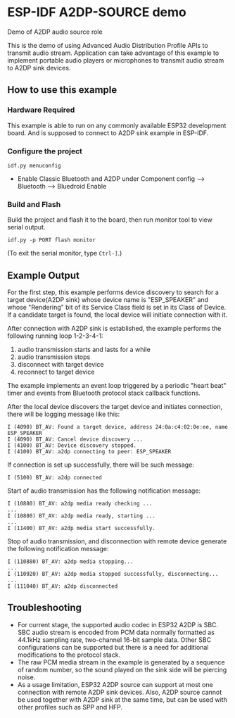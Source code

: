 ESP-IDF A2DP-SOURCE demo
========================

Demo of A2DP audio source role

This is the demo of using Advanced Audio Distribution Profile APIs to transmit audio stream. Application can take advantage of this example to implement portable audio players or microphones to transmit audio stream to A2DP sink devices.

## How to use this example

### Hardware Required

This example is able to run on any commonly available ESP32 development board. And is supposed to connect to A2DP sink example in ESP-IDF.

### Configure the project

```
idf.py menuconfig
```

* Enable Classic Bluetooth and A2DP under Component config --> Bluetooth --> Bluedroid Enable

### Build and Flash

Build the project and flash it to the board, then run monitor tool to view serial output.

```
idf.py -p PORT flash monitor
```

(To exit the serial monitor, type ``Ctrl-]``.)

## Example Output

For the first step, this example performs device discovery to search for a target device(A2DP sink) whose device name is "ESP_SPEAKER" and whose "Rendering" bit of its Service Class field is set in its Class of Device. If a candidate target is found, the local device will initiate connection with it.

After connection with A2DP sink is established, the example performs the following running loop 1-2-3-4-1:
1. audio transmission starts and lasts for a while
2. audio transmission stops
3. disconnect with target device
4. reconnect to target device

The example implements an event loop triggered by a periodic "heart beat" timer and events from Bluetooth protocol stack callback functions.

After the local device discovers the target device and initiates connection, there will be logging message like this:

```
I (4090) BT_AV: Found a target device, address 24:0a:c4:02:0e:ee, name ESP_SPEAKER
I (4090) BT_AV: Cancel device discovery ...
I (4100) BT_AV: Device discovery stopped.
I (4100) BT_AV: a2dp connecting to peer: ESP_SPEAKER
```

If connection is set up successfully, there will be such message:

```
I (5100) BT_AV: a2dp connected
```

Start of audio transmission has the following notification message:

```
I (10880) BT_AV: a2dp media ready checking ...
...
I (10880) BT_AV: a2dp media ready, starting ...
...
I (11400) BT_AV: a2dp media start successfully.
```

Stop of audio transmission, and disconnection with remote device generate the following notification message:

```
I (110880) BT_AV: a2dp media stopping...
...
I (110920) BT_AV: a2dp media stopped successfully, disconnecting...
...
I (111040) BT_AV: a2dp disconnected
```

## Troubleshooting
* For current stage, the supported audio codec in ESP32 A2DP is SBC. SBC audio stream is encoded from PCM data normally formatted as 44.1kHz sampling rate, two-channel 16-bit sample data. Other SBC configurations can be supported but there is a need for additional modifications to the protocol stack.
* The raw PCM media stream in the example is generated by a sequence of random number, so the sound played on the sink side will be piercing noise.
* As a usage limitation, ESP32 A2DP source can support at most one connection with remote A2DP sink devices. Also, A2DP source cannot be used together with A2DP sink at the same time, but can be used with other profiles such as SPP and HFP.

